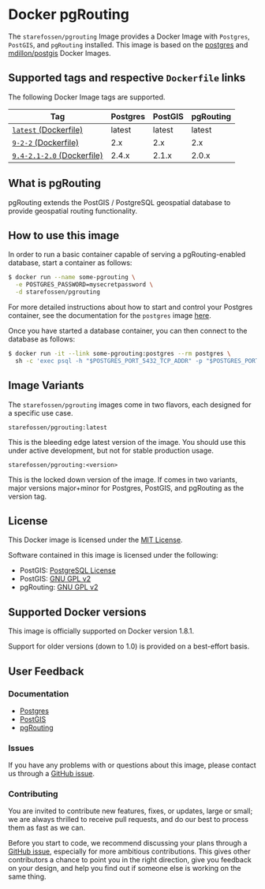 # Docker pgRouting

The `starefossen/pgrouting` Image provides a Docker Image with `Postgres`,
`PostGIS`, and `pgRouting` installed. This image is based on the
[postgres](https://github.com/docker-library/postgres) and
[mdillon/postgis](https://github.com/md5/docker-postgis) Docker Images.

## Supported tags and respective `Dockerfile` links

The following Docker Image tags are supported.

| Tag           | Postgres | PostGIS | pgRouting |
|---------------|----------|---------|-----------|
| [`latest` (Dockerfile)](https://github.com/Starefossen/docker-pgrouting/blob/master/9.4-2.1-2.0/Dockerfile)      | latest   | latest  | latest    |
| [`9-2-2` (Dockerfile)](https://github.com/Starefossen/docker-pgrouting/blob/master/9.4-2.1-2.0/Dockerfile)       | 2.x      | 2.x     | 2.x       |
| [`9.4-2.1-2.0` (Dockerfile)](https://github.com/Starefossen/docker-pgrouting/blob/master/9.4-2.1-2.0/Dockerfile) | 2.4.x    | 2.1.x   | 2.0.x     |

## What is pgRouting

pgRouting extends the PostGIS / PostgreSQL geospatial database to provide
geospatial routing functionality.

## How to use this image

In order to run a basic container capable of serving a pgRouting-enabled
database, start a container as follows:

```bash
$ docker run --name some-pgrouting \
  -e POSTGRES_PASSWORD=mysecretpassword \
  -d starefossen/pgrouting
```

For more detailed instructions about how to start and control your Postgres
container, see the documentation for the `postgres` image
[here](https://registry.hub.docker.com/_/postgres/).

Once you have started a database container, you can then connect to the
database as follows:

```bash
$ docker run -it --link some-pgrouting:postgres --rm postgres \
  sh -c 'exec psql -h "$POSTGRES_PORT_5432_TCP_ADDR" -p "$POSTGRES_PORT_5432_TCP_PORT" -U postgres'
```

## Image Variants

The `starefossen/pgrouting` images come in two flavors, each designed for a
specific use case.

`starefossen/pgrouting:latest`

This is the bleeding edge latest version of the image. You should use this under
active development, but not for stable production usage.

`starefossen/pgrouting:<version>`

This is the locked down version of the image. If comes in two variants, major
versions major+minor for Postgres, PostGIS, and pgRouting as the version tag.

## License

This Docker image is licensed under the [MIT License](https://github.com/Starefossen/docker-pgrouting/blob/master/LICENSE).

Software contained in this image is licensed under the following:

* PostGIS: [PostgreSQL License](http://www.postgresql.org/about/licence/)
* PostGIS: [GNU GPL v2](https://github.com/postgis/postgis/blob/svn-trunk/COPYING)
* pgRouting: [GNU GPL v2](https://github.com/pgRouting/pgrouting/blob/master/COPYING)

## Supported Docker versions

This image is officially supported on Docker version 1.8.1.

Support for older versions (down to 1.0) is provided on a best-effort basis.

## User Feedback

### Documentation

* [Postgres](http://www.postgresql.org)
* [PostGIS](http://postgis.net)
* [pgRouting](http://pgrouting.org)

### Issues

If you have any problems with or questions about this image, please contact us
through a [GitHub issue](https://github.com/Starefossen/docker-pgrouting/issues).

### Contributing

You are invited to contribute new features, fixes, or updates, large or small;
we are always thrilled to receive pull requests, and do our best to process them
as fast as we can.

Before you start to code, we recommend discussing your plans through a [GitHub
issue](https://github.com/Starefossen/docker-pgrouting/issues), especially
for more ambitious contributions. This gives other contributors a chance to
point you in the right direction, give you feedback on your design, and help
you find out if someone else is working on the same thing.
